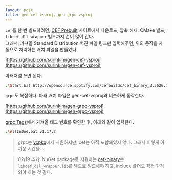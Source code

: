 ```yaml
---
layout: post
title: gen-cef-vsproj, gen-grpc-vsproj
---
```


`cef`를 한 번 빌드하려면, [CEF Prebuilt](http://opensource.spotify.com/cefbuilds/index.html) 사이트에서 다운로드, 압축 해제, CMake 빌드, `libcef_dll_wrapper` 빌드까지 손이 많이 간다.  
그래서, 가져올 Standard Distribution 버전 파일 링크만 입력해주면, 위의 동작을 자동으로 처리하는 배치 파일을 만들었다.

[https://github.com/surinkim/gen-cef-vsproj](https://github.com/surinkim/gen-cef-vsproj)

아래처럼 쓰면 된다.
```bash
.\Start.bat http://opensource.spotify.com/cefbuilds/cef_binary_3.3626.1882.g8926126_windows32.tar.bz2
```

`grpc`도 복잡하다. 아래 배치 파일은 gen-cef-vsproj와 비슷하게 동작한다.

[https://github.com/surinkim/gen-grpc-vsproj](https://github.com/surinkim/gen-grpc-vsproj)

[grpc Tags](https://github.com/grpc/grpc/tags)에서 가져올 태그 번호를 확인한 후, 아래와 같이 입력한다.

```bash
.\AllInOne.bat v1.17.2
```

> grpc는 [vcpkg](https://github.com/Microsoft/vcpkg/tree/master/ports)에서 지원하지만, cef는 아직 포함돼있지 않다. 그래서 이렇게 아까운 시간을...  

> 02/19 추가: NuGet package로 지원하는 [cef-binary](https://github.com/cefsharp/cef-binary)는 `libcef_dll_wrapper.lib`를 별도로 빌드해야 하고, include 폴더도 직접 가져와야 하는 것 같다.